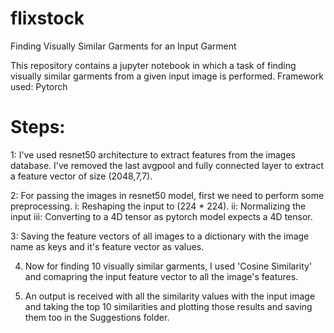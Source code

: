 # flixstock
Finding Visually Similar Garments for an Input Garment

This repository contains a jupyter notebook in which a task of finding visually similar garments from a given input image is performed. 
Framework used: Pytorch

# Steps:
1: I've used resnet50 architecture to extract features from the images database. I've removed the last avgpool and fully connected layer to extract a feature vector of size (2048,7,7).

2: For passing the images in resnet50 model, first we need to perform some preprocessing. 
    i: Reshaping the input to (224 * 224).
    ii: Normalizing the input
    iii: Converting to a 4D tensor as pytorch model expects a 4D tensor.
  
3: Saving the feature vectors of all images to a dictionary with the image name as keys and it's feature vector as values.

4. Now for finding 10 visually similar garments, I used 'Cosine Similarity' and comapring the input feature vector to all the image's features.

5. An output is received with all the similarity values with the input image and taking the top 10 similarities and plotting those results and saving them too in the Suggestions folder.

